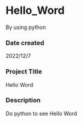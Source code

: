 # Hello_Word
By using python 

### Date created
2022/12/7

### Project Title
Hello Word

### Description
Do python to see Hello Word 